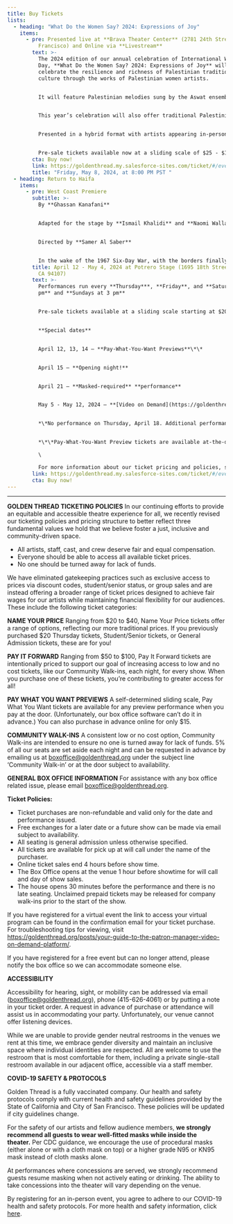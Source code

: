 ```yaml
---
title: Buy Tickets
lists:
  - heading: "What Do the Women Say? 2024: Expressions of Joy"
    items:
      - pre: Presented live at **Brava Theater Center** (2781 24th Street, San
          Francisco) and Online via **Livestream**
        text: >-
          The 2024 edition of our annual celebration of International Women’s
          Day, **What Do the Women Say? 2024: Expressions of Joy** will
          celebrate the resilience and richness of Palestinian traditions and
          culture through the works of Palestinian women artists.


          It will feature Palestinian melodies sung by the Aswat ensemble in an homage to the legacy of revered Palestinian activist, leader, and guardian of Palestinian culture and community in the Bay Area, **Nabila Mango**; an excerpt reading from *Where Can I Find Someone Like You, Ali?* a play by **Raeda Taha**; a traditional Palestinian dabke dance performance by **Al-Juthoor**, a Palestinian Levantine Arab dabke troupe in the SF Bay Area; and a selection of material from the musical *Mornings in Jenin*, a work-in-progress written and composed by multidisciplinary artist **Amal Bisharat**, based on the international bestseller novel by Palestinian renowned author **Susan Abulhawa**. The program concludes with a conversation featuring the artists facilitated by Golden Thread Executive Artistic Director **Sahar Assaf**. 


          This year’s celebration will also offer traditional Palestinian food for purchase and a showcase of the art of tatreez (traditional Palestinian embroidery) from “Threads for Belonging”, curated by **Souad Amine**, a Palestinian artist based in Lebanon, starting at 6:30 pm in the lobby before the show. 


          Presented in a hybrid format with artists appearing in-person and virtually. Audiences can join **[IN PERSON](https://goldenthread.my.salesforce-sites.com/ticket/#/instances/a0FRh000003KaaJMAS)** or online via **[LIVESTREAM](https://goldenthread.my.salesforce-sites.com/ticket/#/instances/a0FRh000003Ztb0MAC)**. 


          Pre-sale tickets available now at a sliding scale of $25 - $100. Seating is general admission.
        cta: Buy now!
        link: https://goldenthread.my.salesforce-sites.com/ticket/#/events/a0SRh000001ftw1MAA
        title: "Friday, May 8, 2024, at 8:00 PM PST "
  - heading: Return to Haifa
    items:
      - pre: West Coast Premiere
        subtitle: >-
          By **Ghassan Kanafani**


          Adapted for the stage by **Ismail Khalidi** and **Naomi Wallace** 


          Directed by **Samer Al Saber** 


          In the wake of the 1967 Six-Day War, with the borders finally open after two decades, Said and Safiyya, a Palestinian couple, return to Haifa in search of the echoes of a home they were forced to abandon during the Nakba in 1948. But are they truly ready for the encounter that awaits them upon their return? *Returning to Haifa* presents a deeply human portrait of two families, one Palestinian, and one Jewish, forced by history into an intimacy they didn't choose.
        title: April 12 - May 4, 2024 at Potrero Stage (1695 18th Street, San Francisco,
          CA 94107)
        text: >-
          Performances run every **Thursday***, **Friday**, and **Saturday at 8
          pm** and **Sundays at 3 pm**


          Pre-sale tickets available at a sliding scale starting at $20 for Previews, $30 - $100 for General Admission.


          **Special dates**


          April 12, 13, 14 — **Pay-What-You-Want Previews**\*\*


          April 15 — **Opening night!**


          April 21 — **Masked-required** **performance**  


          May 5 - May 12, 2024 — **[Video on Demand](https://goldenthread.my.salesforce-sites.com/ticket/#/events/a0SRh000001kp5NMAQ)** **viewing period**


          *\*No performance on Thursday, April 18. Additional performance on Wednesday, May 1.* 


          *\*\*Pay-What-You-Want Preview tickets are available at-the-door only, with online pre-sales starting at $20.* \

          \

          For more information a﻿bout our ticket pricing and policies, scroll d﻿own to t﻿he **Golden Thread Ticketing Policies** section.
        link: https://goldenthread.my.salesforce-sites.com/ticket/#/events/a0SRh000001ftrBMAQ
        cta: Buy now!
---
```

- - -

**GOLDEN THREAD TICKETING POLICIES**
In our continuing efforts to provide an equitable and accessible theatre experience for all, we recently revised our ticketing policies and pricing structure to better reflect three fundamental values we hold that we believe foster a just, inclusive and community-driven space.

* All artists, staff, cast, and crew deserve fair and equal compensation.
* Everyone should be able to access all available ticket prices.
* No one should be turned away for lack of funds.

We have eliminated gatekeeping practices such as exclusive access to prices via discount codes, student/senior status, or group sales and are instead offering a broader range of ticket prices designed to achieve fair wages for our artists while maintaining financial flexibility for our audiences. These include the following ticket categories:

**NAME YOUR PRICE** 
Ranging from $20 to $40, Name Your Price tickets offer a range of options, reflecting our more traditional prices. If you previously purchased $20 Thursday tickets, Student/Senior tickets, or General Admission tickets, these are for you!

**PAY IT FORWARD** 
Ranging from $50 to $100, Pay It Forward tickets are intentionally priced to support our goal of increasing access to low and no cost tickets, like our Community Walk-ins, each night, for every show. When you purchase one of these tickets, you’re contributing to greater access for all!

**PAY WHAT YOU WANT PREVIEWS**
A self-determined sliding scale, Pay What You Want tickets are available for any preview performance when you pay at the door. (Unfortunately, our box office software can’t do it in advance.) You can also purchase in advance online for only $15.

**COMMUNITY WALK-INS**
A consistent low or no cost option, Community Walk-ins are intended to ensure no one is turned away for lack of funds. 5% of all our seats are set aside each night and can be requested in advance by emailing us at boxoffice@goldenthread.org under the subject line ‘Community Walk-in’ or at the door subject to availability. 

**GENERAL BOX OFFICE INFORMATION**
For assistance with any box office related issue, please email boxoffice@goldenthread.org.

**Ticket Policies:**

* Ticket purchases are non-refundable and valid only for the date and performance issued.
* Free exchanges for a later date or a future show can be made via email subject to availability.
* All seating is general admission unless otherwise specified.
* All tickets are available for pick up at will call under the name of the purchaser.
* Online ticket sales end 4 hours before show time.
* The Box Office opens at the venue 1 hour before showtime for will call and day of show sales. 
* The house opens 30 minutes before the performance and there is no late seating. Unclaimed prepaid tickets may be released for company walk-ins prior to the start of the show.

If you have registered for a virtual event the link to access your virtual program can be found in the confirmation email for your ticket purchase. For troubleshooting tips for viewing, visit https://goldenthread.org/posts/your-guide-to-the-patron-manager-video-on-demand-platform/.

If you have registered for a free event but can no longer attend, please notify the box office so we can accommodate someone else.

**ACCESSIBILITY**

Accessibility for hearing, sight, or mobility can be addressed via email (boxoffice@goldenthread.org), phone (415-626-4061) or by putting a note in your ticket order. A request in advance of purchase or attendance will assist us in accommodating your party. Unfortunately, our venue cannot offer listening devices.

While we are unable to provide gender neutral restrooms in the venues we rent at this time, we embrace gender diversity and maintain an inclusive space where individual identities are respected. All are welcome to use the restroom that is most comfortable for them, including a private single-stall restroom available in our adjacent office, accessible via a staff member.

**COVID-19 SAFETY & PROTOCOLS** 

Golden Thread is a fully vaccinated company. Our health and safety protocols comply with current health and safety guidelines provided by the State of California and City of San Francisco. These policies will be updated if city guidelines change. 

For the safety of our artists and fellow audience members, **we strongly recommend all guests to wear well-fitted masks while inside the theater.** Per CDC guidance, we encourage the use of procedural masks (either alone or with a cloth mask on top) or a higher grade N95 or KN95 mask instead of cloth masks alone.  

At performances where concessions are served, we strongly recommend guests resume masking when not actively eating or drinking. The ability to take concessions into the theater will vary depending on the venue. 

By registering for an in-person event, you agree to adhere to our COVID-19 health and safety protocols. For more health and safety information, click [here](https://goldenthread.org/posts/health-safety-protocols/).
